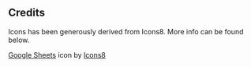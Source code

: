 ## Credits

Icons has been generously derived from Icons8. More info can be found below.

<a target="_blank" href="https://icons8.com/icon/ezUTJdV6xvqx/google-sheets">Google Sheets</a> icon by <a target="_blank" href="https://icons8.com">Icons8</a>
